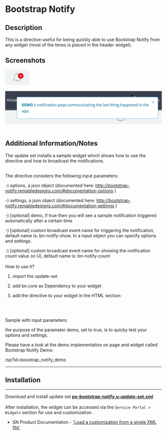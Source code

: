 # Bootstrap Notify

## Description

This is a directive useful for being quickly able to use Bootstrap Notify from any widget (most of the times is placed in the header widget).

## Screenshots
![alt text](../../images/pe-bootstrap-notify-01.png "Notifications indicator count") <br/><br/>
![alt text](../../images/pe-bootstrap-notify-02.png "Notification with animation") <br/><br/>

## Additional Information/Notes
The update set installs a sample widget which shows how to use the directive and how to broadcast the notifications.<br/><br/>

The directive considers the following input parameters:

-) options, a json object (documented here: http://bootstrap-notify.remabledesigns.com/#documentation-options )

-) settings, a json object (documented here: http://bootstrap-notify.remabledesigns.com/#documentation-settings )

-) [optional] demo, if true then you will see a sample notification triggered automatically after a certain time

-) [optional] custom broadcast event name for triggering the notification, default name is: bn-notify-show. In a input object you can specify options and settings.

-) [optional] custom broadcast event name for showing the notification count value on UI, default name is: bn-notify-count
<br/><br/>
How to use it?

1) import the update-set

2) add bn.core as Dependency to your widget

3) add the directive to your widget in the HTML section:

<bn-notify demo=true></bn-notify>
<br/><br/>

Sample with input parameters:

<bn-notify options={...} settings={...}></bn-notify>

the purpose of the parameter demo, set to true, is to quicky test your options and settings.

Please have a look at the demo implementation on page and widget called Bootstrap Notify Demo:

/sp?id=boostrap_notify_demo

---
## Installation
---
Download and install update set **[pe-bootstrap-notify.u-update-set.xml](https://github.com/platform-experience/serviceportal-widget-library/blob/master/notifications/pe-bootstrap-notify/pe-bootstrap-notify.u-update-set.xml)** <br/><br/>
After installation, the widget can be accessed via the `Service Portal > Widgets` section for use and customization.<br/>
* SN Product Documentation - ['Load a customization from a single XML file'](https://docs.servicenow.com/bundle/jakarta-application-development/page/build/system-update-sets/task/t_SaveAnUpdateSetAsAnXMLFile.html)
